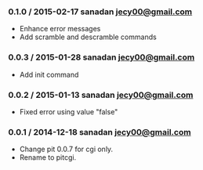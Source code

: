 ### 0.1.0 / 2015-02-17  sanadan <jecy00@gmail.com>

  * Enhance error messages
  * Add scramble and descramble commands


### 0.0.3 / 2015-01-28  sanadan <jecy00@gmail.com>

  * Add init command


### 0.0.2 / 2015-01-13  sanadan <jecy00@gmail.com>

  * Fixed error using value "false"


### 0.0.1 / 2014-12-18  sanadan <jecy00@gmail.com>

  * Change pit 0.0.7 for cgi only.
  * Rename to pitcgi.

